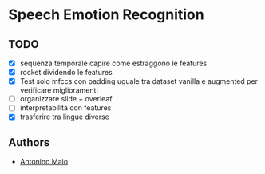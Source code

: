 # Speech Emotion Recognition

## TODO
- [x] sequenza temporale capire come estraggono le features 
- [x] rocket dividendo le features
- [x] Test solo mfccs con padding uguale tra dataset vanilla e augmented per verificare miglioramenti
- [ ] organizzare slide + overleaf
- [ ] interpretabilità con features
- [x] trasferire tra lingue diverse

## Authors

- [Antonino Maio](https://www.github.com/Imnmaioz)

